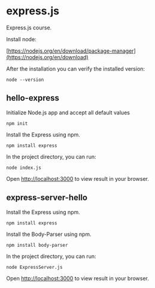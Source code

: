 # express.js
Express.js course.

Install node:

[https://nodejs.org/en/download/package-manager](https://nodejs.org/en/download)

After the installation you can verify the installed version:

	node --version
	
## hello-express

Initialize Node.js app and accept all default values

	npm init

Install the Express using npm.
	
	npm install express

In the project directory, you can run:

	node index.js

Open [http://localhost:3000](http://localhost:3000) to view result in your browser.


## express-server-hello

Install the Express using npm.
	
	npm install express
	
Install the Body-Parser using npm.
	
	npm install body-parser

In the project directory, you can run:

	node ExpressServer.js

Open [http://localhost:3000](http://localhost:3000) to view result in your browser.
